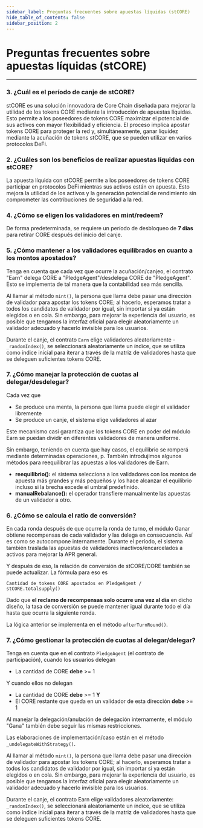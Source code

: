 ```yaml
---
sidebar_label: Preguntas frecuentes sobre apuestas líquidas (stCORE)
hide_table_of_contents: false
sidebar_position: 2
---
```


# Preguntas frecuentes sobre apuestas líquidas (stCORE)

---

### 3. ¿Cuál es el período de canje de stCORE?

stCORE es una solución innovadora de Core Chain diseñada para mejorar la utilidad de los tokens CORE mediante la introducción de apuestas líquidas. Esto permite a los poseedores de tokens CORE maximizar el potencial de sus activos con mayor flexibilidad y eficiencia. El proceso implica apostar tokens CORE para proteger la red y, simultáneamente, ganar liquidez mediante la acuñación de tokens stCORE, que se pueden utilizar en varios protocolos DeFi.

### 2. ¿Cuáles son los beneficios de realizar apuestas líquidas con stCORE?

La apuesta líquida con stCORE permite a los poseedores de tokens CORE participar en protocolos DeFi mientras sus activos están en apuesta. Esto mejora la utilidad de los activos y la generación potencial de rendimiento sin comprometer las contribuciones de seguridad a la red.

### 4. ¿Cómo se eligen los validadores en mint/redeem?

De forma predeterminada, se requiere un período de desbloqueo de **7 días** para retirar CORE después del inicio del canje.

### 5. ¿Cómo mantener a los validadores equilibrados en cuanto a los montos apostados?

Tenga en cuenta que cada vez que ocurre la acuñación/canjeo, el contrato "Earn" delega CORE a "PledgeAgent"/desdelega CORE de "PledgeAgent". Esto se implementa de tal manera que la contabilidad sea más sencilla.

Al llamar al método `mint()`, la persona que llama debe pasar una dirección de validador para apostar los tokens CORE; al hacerlo, esperamos tratar a todos los candidatos de validador por igual, sin importar si ya están elegidos o en cola. Sin embargo, para mejorar la experiencia del usuario, es posible que tengamos la interfaz oficial para elegir aleatoriamente un validador adecuado y hacerlo invisible para los usuarios.

Durante el canje, el contrato `Earn` elige validadores aleatoriamente - `_randomIndex()`, se seleccionará aleatoriamente un índice, que se utiliza como índice inicial para iterar a través de la matriz de validadores hasta que se deleguen suficientes tokens CORE.

### 7. ¿Cómo manejar la protección de cuotas al delegar/desdelegar?

Cada vez que

- Se produce una menta, la persona que llama puede elegir el validador libremente
- Se produce un canje, el sistema elige validadores al azar

Este mecanismo casi garantiza que los tokens CORE en poder del módulo Earn se puedan dividir en diferentes validadores de manera uniforme.

Sin embargo, teniendo en cuenta que hay casos, el equilibrio se romperá mediante determinadas operaciones, p. También introdujimos algunos métodos para reequilibrar las apuestas a los validadores de Earn.

- **reequilibrio():** el sistema selecciona a los validadores con los montos de apuesta más grandes y más pequeños y los hace alcanzar el equilibrio incluso si la brecha excede el umbral predefinido.
- **manualRebalance():** el operador transfiere manualmente las apuestas de un validador a otro.

### 6. ¿Cómo se calcula el ratio de conversión?

En cada ronda después de que ocurre la ronda de turno, el módulo Ganar obtiene recompensas de cada validador y las delega en consecuencia. Así es como se autocompone internamente. Durante el período, el sistema también traslada las apuestas de validadores inactivos/encarcelados a activos para mejorar la APR general.

Y después de eso, la relación de conversión de stCORE/CORE también se puede actualizar. La fórmula para eso es

```
Cantidad de tokens CORE apostados en PledgeAgent / stCORE.totalsupply()
```

Dado que **el reclamo de recompensas solo ocurre una vez al día** en dicho diseño, la tasa de conversión se puede mantener igual durante todo el día hasta que ocurra la siguiente ronda.

La lógica anterior se implementa en el método `afterTurnRound()`.

### 7. ¿Cómo gestionar la protección de cuotas al delegar/delegar?

Tenga en cuenta que en el contrato `PledgeAgent` (el contrato de participación), cuando los usuarios delegan

- La cantidad de CORE **debe** >= 1

Y cuando ellos no delegan

- La cantidad de CORE **debe** >= 1 **Y**
- El CORE restante que queda en un validador de esta dirección **debe** >= 1

Al manejar la delegación/anulación de delegación internamente, el módulo "Gana" también debe seguir las mismas restricciones.

Las elaboraciones de implementación/caso están en el método `_undelegateWithStrategy()`.

Al llamar al método `mint()`, la persona que llama debe pasar una dirección de validador para apostar los tokens CORE; al hacerlo, esperamos tratar a todos los candidatos de validador por igual, sin importar si ya están elegidos o en cola. Sin embargo, para mejorar la experiencia del usuario, es posible que tengamos la interfaz oficial para elegir aleatoriamente un validador adecuado y hacerlo invisible para los usuarios.

Durante el canje, el contrato Earn elige validadores aleatoriamente: ` _randomIndex()`, se seleccionará aleatoriamente un índice, que se utiliza como índice inicial para iterar a través de la matriz de validadores hasta que se deleguen suficientes tokens CORE.

